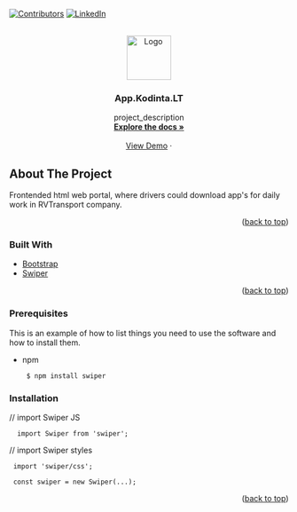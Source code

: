 
<div id="top"></div>

[![Contributors][contributors-shield]][contributors-url]
[![LinkedIn][linkedin-shield]][linkedin-url]



<!-- PROJECT LOGO -->
<br />
<div align="center">
  <a href="https://github.com/Pr0C33D/app.kodinta.lt">
    <img src="http://app.kodinta.lt/kodinta.png" alt="Logo" width="80" height="80">
  </a>

<h3 align="center">App.Kodinta.LT</h3>

  <p align="center">
    project_description
    <br />
    <a href="https://github.com/Pr0C33D/app.kodinta.lt"><strong>Explore the docs »</strong></a>
    <br />
    <br />
    <a href="app.kodinta.lt">View Demo</a>
    ·
  </p>
</div>

## About The Project


Frontended html web portal, where drivers could download app's for daily work in RVTransport company.

<p align="right">(<a href="#top">back to top</a>)</p>



### Built With

* [Bootstrap](https://getbootstrap.com)
* [Swiper](https://swiperjs.com)

<p align="right">(<a href="#top">back to top</a>)</p>

### Prerequisites

This is an example of how to list things you need to use the software and how to install them.
* npm
  ```
   $ npm install swiper
  ```

### Installation

  // import Swiper JS
      
      import Swiper from 'swiper';
    
  // import Swiper styles

     import 'swiper/css';

     const swiper = new Swiper(...);

<p align="right">(<a href="#top">back to top</a>)</p>

[contributors-shield]: https://img.shields.io/github/contributors/Pr0C33D/app.kodinta.lt.svg?style=for-the-badge
[contributors-url]: https://github.com/Pr0C33D/
[linkedin-shield]: https://img.shields.io/badge/-LinkedIn-black.svg?style=for-the-badge&logo=linkedin&colorB=555
[linkedin-url]: https://lt.linkedin.com/in/rolandas-safonovas-362126201
